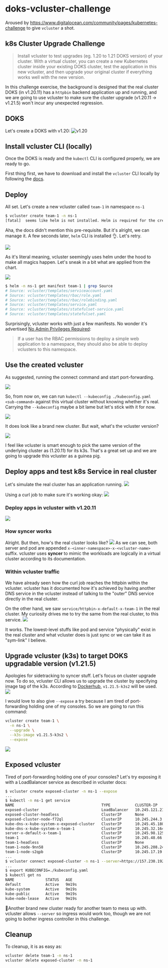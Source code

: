 # doks-vcluster-challenge

Aroused by https://www.digitalocean.com/community/pages/kubernetes-challenge to give `vcluster` a shot.

## k8s Cluster Upgrade Challenge
> Install vcluster to test upgrades (eg. 1.20 to 1.21 DOKS version) of your cluster. With a virtual cluster, you can create a new Kubernetes cluster inside your existing DOKS cluster, test the application in this new vcluster, and then upgrade your original cluster if everything works well with the new version. 

In this challenge exercise, the background is designed that the real cluster DOKS (in v1.20.11) has a `httpbin` backend application up and running, and we are going to use vcluster to make sure the cluster upgrade (v1.20.11 -> v1.21.5) won't incur any unexpected regression.


## DOKS
Let's create a DOKS with v1.20:
![v1.20](./images/doks-v1.20.png)

## Install vcluster CLI (locally)
Once the DOKS is ready and the `kubectl` CLI is configured properly, we are ready to go. 

First thing first, we have to download and install the `vcluster` CLI locally by following the [docs](https://www.vcluster.com/docs/getting-started/setup#download-vcluster-cli). 


## Deploy
All set. Let's create a new vcluster called `team-1` in namespace `ns-1` 
```bash
$ vcluster create team-1 -n ns-1
[fatal]  seems like helm is not installed. Helm is required for the creation of a virtual cluster. Please visit https://helm.sh/docs/intro/install/ for install instructions
```
Aha, the docs didn't mention this pre-requisite. But it's alright, we can manage it.
A few seconds later, `helm` CLI is installed 👌. Let's retry.

![](images/vcluster-creation.gif)

As it's literal meaning, vcluster seemingly uses helm under the hood to make all magics happen. Let's sneak in a bit what are applied from the chart.

![](images/helm-manifest.gif)

```bash
$ helm -n ns-1 get manifest team-1 | grep Source
# Source: vcluster/templates/serviceaccount.yaml
# Source: vcluster/templates/rbac/role.yaml
# Source: vcluster/templates/rbac/rolebinding.yaml
# Source: vcluster/templates/service.yaml
# Source: vcluster/templates/statefulset-service.yaml
# Source: vcluster/templates/statefulset.yaml
```
Surprisingly, vcluster works with just a few manifests. No wonder it's advertised [No Admin Privileges Required](https://www.vcluster.com/docs/architecture/basics#5-no-admin-privileges-required):
>  If a user has the RBAC permissions to deploy a simple web application to a namespace, they should also be able to deploy vclusters to this namespace.

## Use the created vcluster
As suggested, running the connect command and start port-forwarding.

![](images/connect-via-port-forwarding.gif)

So, from now on, we can run `kubectl --kubeconfig ./kubeconfig.yaml <sub-command>` against this virtual cluster without knowing whether it's real. Carrying the `--kubeconfig` maybe a bit lame but let's stick with it for now.

![](images/get-ns-in-vcluster.gif)

It does look like a brand new cluster. But wait, what's the vcluster version?

![](images/get-version-vcluster.png)

I feel like vcluster is smart enough to pick the same version of the underlying cluster as (1.20.11) for its k3s. That's a great set up and we are going to upgrade this vcluster as a guinea pig.

## Deploy apps and test k8s Service in real cluster
Let's simulate the real cluster has an application running.
![](images/deploy-in-real.gif)

Using a curl job to make sure it's working okay:
![](images/curl-before-upgrade.gif)

### Deploy apps in vcluster with v1.20.11
![](images/curl-before-upgrade-in-vcluster.gif)


### How syncer works
Alright. But then, how's the real cluster looks like?
![](images/syncer-suffix.png)
As we can see, both server and pod are appended `x-<inner-namespace>-x-<vcluster-name>` suffix. vcluster uses **syncer** to mimic the workloads are logically in a virtual cluster according to its documentation.

### Within vcluster traffic
We have already seen how the curl job reaches the httpbin within the vcluster. vcluster has it documented how it's achieved by having another DNS service in the vcluster instead of talking to the "outer" DNS service directly in the real cluster.

On the other hand, we saw `service/httpbin-x-default-x-team-1` in the real cluster. My curiosity drives me to try the same from the real cluster, to this service.
![](images/curl-cross-vcluster.gif)

It works. The lowest-level stuffs like pod and service "physically" exist in the real cluster and what vcluster does is just sync or we can take it as "sym-link" I believe.

## Upgrade vcluster (k3s) to target DOKS upgradable version (v1.21.5)
Apologies for sidetracking to syncer stuff. Let's focus on cluster upgrade now. To do so, vcluster CLI allows us to upgrade the cluster by specifying image tag of the k3s.
According to [Dockerhub](https://hub.docker.com/r/rancher/k3s/tags?page=1&name=1.21.5), `v1.21.5-k3s2` will be used.
![](images/dockerhub-k3s.png)

I would love to also give `--expose` a try because I am tired of port-forwarding holding one of my consoles. So we are going to run this command:
```bash
vcluster create team-1 \
  -n ns-1 \
  --upgrade \
  --k3s-image v1.21.5-k3s2 \
  --expose
```

![](images/upgrade-vcluster.gif)

## Exposed vcluster
Tired of port-forwarding holding one of your consoles? Let's try exposing it with a LoadBalancer service as described in vcluster docs:
```bash
$ vcluster create exposed-cluster -n ns-1 --expose 
...
$ kubectl -n ns-1 get service
NAME                                       TYPE           CLUSTER-IP       EXTERNAL-IP       PORT(S)                  AGE
exposed-cluster                            LoadBalancer   10.245.121.213   157.230.192.198   443:32280/TCP            3m12s
exposed-cluster-headless                   ClusterIP      None             <none>            443/TCP                  3m12s
exposed-cluster-node-f72ql                 ClusterIP      10.245.244.3     <none>            10250/TCP                2m26s
kube-dns-x-kube-system-x-exposed-cluster   ClusterIP      10.245.45.180    <none>            53/UDP,53/TCP,9153/TCP   2m26s
kube-dns-x-kube-system-x-team-1            ClusterIP      10.245.32.164    <none>            53/UDP,53/TCP,9153/TCP   23h
server-x-default-x-team-1                  ClusterIP      10.245.98.125    <none>            80/TCP                   43m
team-1                                     ClusterIP      10.245.48.66     <none>            443/TCP                  23h
team-1-headless                            ClusterIP      None             <none>            443/TCP                  23h
team-1-node-9nn58                          ClusterIP      10.245.208.244   <none>            10250/TCP                39m
team-1-node-s2qpb                          ClusterIP      10.245.17.19     <none>            10250/TCP                23h
...
$ vcluster connect exposed-cluster -n ns-1 --server=https://157.230.192.198
...
$ export KUBECONFIG=./kubeconfig.yaml
$ kubectl get ns
NAME              STATUS   AGE
default           Active   9m19s
kube-system       Active   9m19s
kube-public       Active   9m19s
kube-node-lease   Active   9m19s
```

🎉Another brand new cluster ready for another team to mess up with. vcluster allows `--server` so ingress would work too, though we are not going to bother ingress controller in this challenge. 

## Cleanup
To cleanup, it is as easy as:
```bash
vcluster delete team-1 -n ns-1
vcluster delete exposed-cluster -n ns-1
```